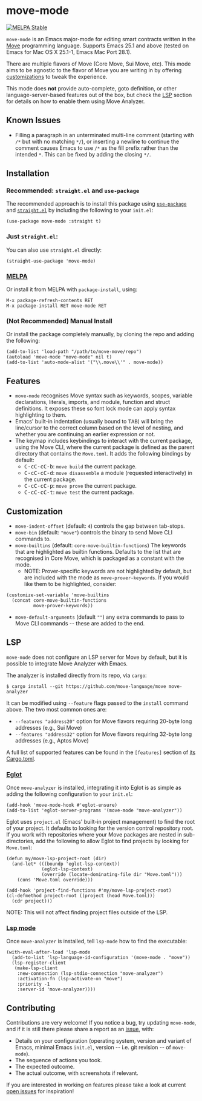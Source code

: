 # move-mode

[![MELPA Stable](https://stable.melpa.org/packages/move-mode-badge.svg)](https://stable.melpa.org/#/move-mode)

`move-mode` is an Emacs major-mode for editing smart contracts written
in the [Move](https://github.com/move-language/move) programming
language.  Supports Emacs 25.1 and above (tested on Emacs for Mac OS X
25.1-1, Emacs Mac Port 28.1).

There are multiple flavors of Move (Core Move, Sui Move, etc).  This
mode aims to be agnostic to the flavor of Move you are writing in by
offering [customizations](#Customization) to tweak the experience.

This mode does **not** provide auto-complete, goto definition, or
other language-server-based features out of the box, but check the
[LSP](#LSP) section for details on how to enable them using Move
Analyzer.

## Known Issues

- Filling a paragraph in an unterminated multi-line comment (starting
  with `/*` but with no matching `*/`), or inserting a newline to
  continue the comment causes Emacs to use `/*` as the fill prefix
  rather than the intended `*`.  This can be fixed by adding the
  closing `*/`.

## Installation

### Recommended: `straight.el` and `use-package`

The recommended approach is to install this package using
[`use-package`](https://github.com/jwiegley/use-package) and
[`straight.el`](https://github.com/radian-software/straight.el) by
including the following to your `init.el`:

``` emacs-lisp
(use-package move-mode :straight t)
```

### Just `straight.el`:

You can also use `straight.el` directly:

```emacs-lisp
(straight-use-package 'move-mode)
```

### [MELPA](https://github.com/melpa/melpa)

Or install it from MELPA with `package-install`, using:

``` emacs-lisp
M-x package-refresh-contents RET
M-x package-install RET move-mode RET
```

### (Not Recommended) Manual Install

Or install the package completely manually, by cloning the repo and
adding the following:

``` emacs-lisp
(add-to-list 'load-path "/path/to/move-move/repo")
(autoload 'move-mode "move-mode" nil t)
(add-to-list 'auto-mode-alist '("\\.move\\'" . move-mode))
```


## Features

- `move-mode` recognises Move syntax such as keywords, scopes, variable
  declarations, literals, imports, and module, function and struct
  definitions.  It exposes these so font lock mode can apply syntax
  highlighting to them.
- Emacs' built-in indentation (usually bound to <kbd>TAB</kbd>) will
  bring the line/cursor to the correct column based on the level of
  nesting, and whether you are continuing an earlier expression or
  not.
- The keymap includes keybindings to interact with the current
  package, using the Move CLI, where the current package is defined as
  the parent directory that contains the `Move.toml`.  It adds the
  following bindings by default:
  - <kbd>C-c</kbd><kbd>C-c</kbd><kbd>C-b</kbd>: `move build` the
    current package.
  - <kbd>C-c</kbd><kbd>C-c</kbd><kbd>C-d</kbd>: `move disassemble` a
    module (requested interactively) in the current package.
  - <kbd>C-c</kbd><kbd>C-c</kbd><kbd>C-p</kbd>: `move prove` the
    current package.
  - <kbd>C-c</kbd><kbd>C-c</kbd><kbd>C-t</kbd>: `move test` the
    current package.

## Customization

- `move-indent-offset` (default: `4`) controls the gap between tab-stops.
- `move-bin` (default: `"move"`) controls the binary to send Move CLI
  commands to.
- `move-builtins` (default: `core-move-builtin-functions`) The
  keywords that are highlighted as builtin functions.  Defaults to the
  list that are recognised in Core Move, which is packaged as a
  constant with the mode.
  - NOTE: Prover-specific keywords are not highlighted by default, but
    are included with the mode as `move-prover-keywords`.  If you
    would like them to be highlighted, consider:

``` emacs-lisp
(customize-set-variable 'move-builtins
  (concat core-move-builtin-functions
          move-prover-keywords))

```

- `move-default-arguments` (default `""`) any extra commands to pass
  to Move CLI commands -- these are added to the end.

## LSP

`move-mode` does not configure an LSP server for Move by default, but
it is possible to integrate Move Analyzer with Emacs.

The analyzer is installed directly from its repo, via `cargo`:

``` shell
$ cargo install --git https://github.com/move-language/move move-analyzer
```

It can be modified using `--feature` flags passed to the `install`
command above. The two most common ones are:
- `--features "address20"` option for Move flavors requiring 20-byte long addresses (e.g., Sui Move)
- `--features "address32"` option for Move flavors requiring 32-byte long addresses (e.g., Aptos Move)

A full list of supported features can be found in the
`[features]` section of
[its Cargo.toml](https://github.com/move-language/move/blob/main/language/move-analyzer/Cargo.toml).

### [Eglot](https://github.com/joaotavora/eglot)

Once `move-analyzer` is installed, integrating it into Eglot is as
simple as adding the following configuration to your `init.el`:

``` emacs-lisp
(add-hook 'move-mode-hook #'eglot-ensure)
(add-to-list 'eglot-server-programs '(move-mode "move-analyzer"))
```

Eglot uses `project.el` (Emacs' built-in project management) to find
the root of your project.  It defaults to looking for the version
control repository root.  If you work with repositories where your
Move packages are nested in sub-directories, add the following to
allow Eglot to find projects by looking for `Move.toml`:

``` emacs-lisp
(defun my/move-lsp-project-root (dir)
  (and-let* (((boundp 'eglot-lsp-context))
             (eglot-lsp-context)
             (override (locate-dominating-file dir "Move.toml")))
    (cons 'Move.toml override)))

(add-hook 'project-find-functions #'my/move-lsp-project-root)
(cl-defmethod project-root ((project (head Move.toml)))
  (cdr project)))
```

NOTE: This will not affect finding project files outside of the LSP.

### [Lsp mode](https://emacs-lsp.github.io/lsp-mode/)

Once `move-analyzer` is installed, tell `lsp-mode` how to find the
executable:

``` emacs-lisp
(with-eval-after-load 'lsp-mode
  (add-to-list 'lsp-language-id-configuration '(move-mode . "move"))
  (lsp-register-client
   (make-lsp-client
    :new-connection (lsp-stdio-connection "move-analyzer")
    :activation-fn (lsp-activate-on "move")
    :priority -1
    :server-id 'move-analyzer))))
```

## Contributing

Contributions are very welcome! If you notice a bug, try updating
`move-mode`, and if it is still there please share a report as an
[issue](https://github.com/amnn/move-mode/issues), with:

- Details on your configuration (operating system, version and variant
  of Emacs, minimal Emacs `init.el`, version -- i.e. git revision --
  of `move-mode`).
- The sequence of actions you took.
- The expected outcome.
- The actual outcome, with screenshots if relevant.
  
If you are interested in working on features please take a look at current 
[open issues](https://github.com/amnn/move-mode/issues) for inspiration!
